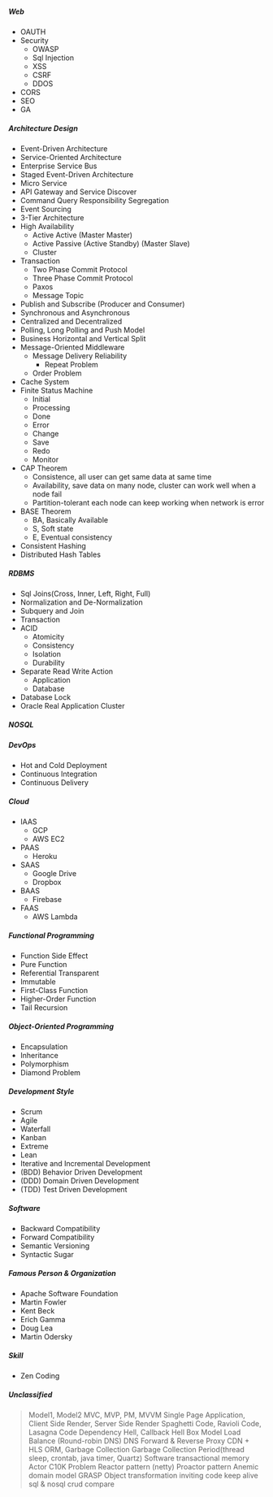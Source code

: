 ##### Web
* OAUTH
* Security
  * OWASP
  * Sql Injection
  * XSS
  * CSRF
  * DDOS
* CORS
* SEO
* GA

##### Architecture Design
* Event-Driven Architecture
* Service-Oriented Architecture
* Enterprise Service Bus
* Staged Event-Driven Architecture
* Micro Service
* API Gateway and Service Discover
* Command Query Responsibility Segregation
* Event Sourcing
* 3-Tier Architecture
* High Availability
  * Active Active (Master Master)
  * Active Passive (Active Standby) (Master Slave)
  * Cluster
* Transaction
  * Two Phase Commit Protocol
  * Three Phase Commit Protocol
  * Paxos
  * Message Topic
* Publish and Subscribe (Producer and Consumer)
* Synchronous and Asynchronous
* Centralized and Decentralized
* Polling, Long Polling and Push Model
* Business Horizontal and Vertical Split
* Message-Oriented Middleware
  * Message Delivery Reliability
    * Repeat Problem
  * Order Problem
* Cache System
* Finite Status Machine
    * Initial
    * Processing
    * Done
    * Error
    * Change
    * Save
    * Redo
    * Monitor
* CAP Theorem
  * Consistence, all user can get same data at same time
  * Availability, save data on many node, cluster can work well when a node fail
  * Partition-tolerant each node can keep working when network is error
* BASE Theorem
  * BA,  Basically Available
  * S, Soft state
  * E, Eventual consistency
* Consistent Hashing
* Distributed Hash Tables

##### RDBMS
* Sql Joins(Cross, Inner, Left, Right, Full)
* Normalization and De-Normalization
* Subquery and Join
* Transaction
* ACID
  * Atomicity
  * Consistency
  * Isolation
  * Durability
* Separate Read Write Action
  * Application
  * Database
* Database Lock
* Oracle Real Application Cluster

##### NOSQL

##### DevOps
* Hot and Cold Deployment
* Continuous Integration
* Continuous Delivery

##### Cloud
* IAAS
  * GCP
  * AWS EC2
* PAAS
  * Heroku
* SAAS
  * Google Drive
  * Dropbox
* BAAS
  * Firebase
* FAAS
  * AWS Lambda

##### Functional Programming
* Function Side Effect
* Pure Function
* Referential Transparent
* Immutable
* First-Class Function
* Higher-Order Function
* Tail Recursion

##### Object-Oriented Programming
* Encapsulation
* Inheritance
* Polymorphism
* Diamond Problem

##### Development Style
* Scrum
* Agile
* Waterfall
* Kanban
* Extreme
* Lean
* Iterative and Incremental Development
* (BDD) Behavior Driven Development
* (DDD) Domain Driven Development
* (TDD) Test Driven Development

##### Software
* Backward Compatibility
* Forward Compatibility
* Semantic Versioning
* Syntactic Sugar

##### Famous Person & Organization
* Apache Software Foundation
* Martin Fowler
* Kent Beck
* Erich Gamma
* Doug Lea
* Martin Odersky

##### Skill
* Zen Coding

##### Unclassified
> Model1, Model2
> MVC, MVP, PM, MVVM
> Single Page Application, Client Side Render, Server Side Render
> Spaghetti Code, Ravioli Code, Lasagna Code
> Dependency Hell, Callback Hell
> Box Model
> Load Balance (Round-robin DNS)
> DNS
> Forward & Reverse Proxy
> CDN + HLS
> ORM, Garbage Collection
> Garbage Collection
> Period(thread sleep, crontab, java timer, Quartz)
> Software transactional memory
> Actor
> C10K Problem
> Reactor pattern (netty)
> Proactor pattern
> Anemic domain model
> GRASP
> Object transformation
> inviting code
> keep alive
> sql & nosql crud compare